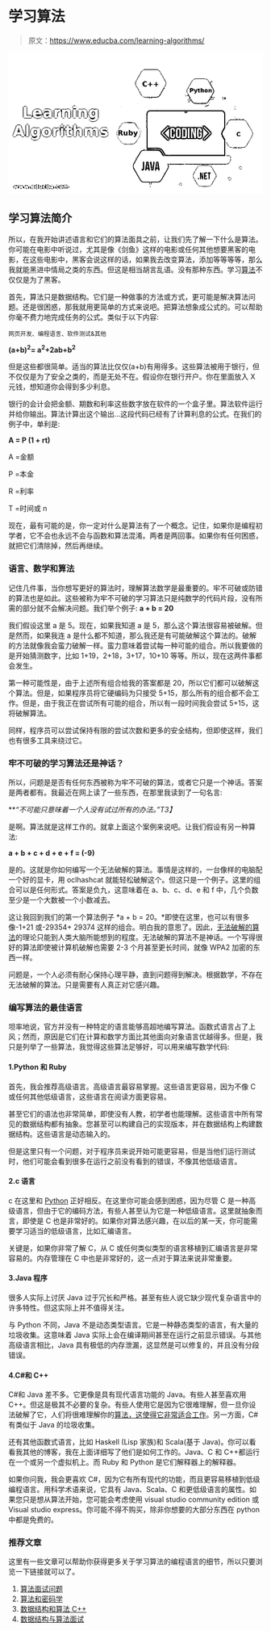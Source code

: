 # 学习算法

> 原文：<https://www.educba.com/learning-algorithms/>

![Learning Algorithms](img/5be9b55ffd466664f91c616220a0e7f4.png)



## 学习算法简介

所以，在我开始讲述语言和它们的算法面具之前，让我们先了解一下什么是算法。你可能在电影中听说过，尤其是像《剑鱼》这样的电影或任何其他想要黑客的电影，在这些电影中，黑客会说这样的话，如果我去改变算法，添加等等等等，那么我就能黑进中情局之类的东西。但这是相当胡言乱语。没有那种东西。学习[算法](https://www.educba.com/algorithms-and-cryptography/ "Algorithms and Cryptography")不仅仅是为了黑客。

首先，算法只是数据结构。它们是一种做事的方法或方式，更可能是解决算法问题。还是很困惑，那我就用更简单的方式来说吧。把算法想象成公式的。可以帮助你毫不费力地完成任务的公式。类似于以下内容:

<small>网页开发、编程语言、软件测试&其他</small>

**(a+b)<sup>2</sup>= a<sup>2</sup>+2ab+b<sup>2</sup>**

但是这些都很简单。适当的算法比仅仅(a+b)有用得多。这些算法被用于银行，但不仅仅是为了安全之类的，而是无处不在。假设你在银行开户。你在里面放入 X 元钱，想知道你会得到多少利息。

银行的会计会把金额、期数和利率这些数字放在软件的一个盒子里。算法软件运行并给你输出。算法计算出这个输出…这段代码已经有了计算利息的公式。在我们的例子中，单利是:

**A = P (1 + rt)**

A =金额

P =本金

R =利率

T =时间或 n

现在，最有可能的是，你一定对什么是算法有了一个概念。记住，如果你是编程初学者，它不会也永远不会与函数和算法混淆。两者是两回事。如果你有任何困惑，就把它们清除掉，然后再继续。

### 语言、数学和算法

记住几件事，当你想写更好的算法时，理解算法数学是最重要的。牢不可破或防错的算法也是如此。这些被称为牢不可破的学习算法只是纯数学的代码片段，没有所需的部分就不会解决问题。我们举个例子: **a + b = 20**

我们假设这里 a 是 5。现在，如果我知道 a 是 5，那么这个算法很容易被破解。但是然而，如果我连 a 是什么都不知道，那么我还是有可能破解这个算法的。破解的方法就像我会蛮力破解一样。蛮力意味着尝试每一种可能的组合。所以我要做的是开始猜测数字，比如 1+19，2+18，3+17，10+10 等等。所以，现在这两件事都会发生。

第一种可能性是，由于上述所有组合给我的答案都是 20，所以它们都可以破解这个算法。但是，如果程序员将它硬编码为只接受 5+15，那么所有的组合都不会工作。但是，由于我正在尝试所有可能的组合，所以有一段时间我会尝试 5+15，这将破解算法。

同样，程序员可以尝试保持有限的尝试次数和更多的安全结构，但即使这样，我们也有很多工具来绕过它。

### 牢不可破的学习算法还是神话？

所以，问题是是否有任何东西被称为牢不可破的算法，或者它只是一个神话。答案是两者都有。我最近在网上读了一些东西，在那里我读到了一句名言:

***“不可能只意味着一个人没有试过所有的办法。”*T3】**

是啊。算法就是这样工作的。就拿上面这个案例来说吧。让我们假设有另一种算法:

**a + b + c + d + e + f = (-9)**

是的。这就是你如何编写一个无法破解的算法。事情是这样的，一台像样的电脑配一个好的显卡，用 oclhashcat 就能轻松破解这个。但这只是一个例子。这里的组合可以是任何形式。答案是负九，这意味着在 a、b、c、d、e 和 f 中，几个负数至少是一个大数被一个小数减去。

这让我回到我们的第一个算法例子 *a + b = 20。*即使在这里，也可以有很多像-1+21 或-29354+ 29374 这样的组合。明白我的意思了。因此，[无法破解的算法](https://www.educba.com/what-is-an-algorithm/)的理论只能到人类大脑所能想到的程度。无法破解的算法不是神话。一个写得很好的算法即使被计算机破解也需要 2-3 个月甚至更长时间，就像 WPA2 加密的东西一样。

问题是，一个人必须有耐心保持心理平静，直到问题得到解决。根据数学，不存在无法破解的算法。只是需要有人真正对它感兴趣。

### 编写算法的最佳语言

坦率地说，官方并没有一种特定的语言能够高超地编写算法。函数式语言占了上风；然而，原因是它们在计算和数学方面比其他面向对象语言优越得多。但是，我只是列举了一些算法，我觉得这些算法足够好，可以用来编写数学代码:

#### 1.Python 和 Ruby

首先，我会推荐高级语言。高级语言最容易掌握。这些语言更容易，因为不像 C 或任何其他低级语言，这些语言在阅读方面更容易。

甚至它们的语法也非常简单，即使没有人教，初学者也能理解。这些语言中所有常见的数据结构都有抽象。您甚至可以构建自己的实现版本，并在数据结构上构建数据结构。这些语言是动态输入的。

但是这里只有一个问题，对于程序员来说开始可能更容易，但是当他们运行测试时，他们可能会看到很多在运行之前没有看到的错误，不像其他低级语言。

#### 2.c 语言

c 在这里和 [Python](https://www.educba.com/software-development/courses/python-certification-course/ "Python Training Course Bundle") 正好相反。在这里你可能会感到困惑，因为尽管 C 是一种高级语言，但由于它的编码方法，有些人甚至认为它是一种低级语言。这里就抽象而言，即使是 C 也是非常好的。如果你对算法感兴趣，在以后的某一天，你可能需要学习适当的低级语言，比如汇编语言。

关键是，如果你非常了解 C，从 C 或任何类似类型的语言移植到汇编语言是非常容易的。内存管理在 C 中也是非常好的，这一点对于算法来说非常重要。

#### 3.Java 程序

很多人实际上讨厌 Java 过于冗长和严格。甚至有些人说它缺少现代复杂语言中的许多特性。但这实际上并不值得关注。

与 Python 不同，Java 不是动态类型语言。它是一种静态类型的语言，有大量的垃圾收集。这意味着 Java 实际上会在编译期间甚至在运行之前显示错误。与其他高级语言相比，Java 具有极低的内存泄漏，这显然是可以修复的，并且没有分段错误。

#### 4.C#和 C++

C#和 Java 差不多。它更像是具有现代语言功能的 Java。有些人甚至喜欢用 C++。但这是极其不必要的复杂。有些人使用它是因为它很难理解，但一旦你设法破解了它，人们将很难理解你的[算法，这使得它非常适合工作](https://www.educba.com/algorithm-in-programming/)。另一方面，C#有类似于 Java 的垃圾收集。

还有其他函数式语言，比如 Haskell (Lisp 家族)和 Scala(基于 Java)。你可以看看我其他的博客，我在上面详细写了他们是如何工作的。Java、C 和 C++都运行在一个或另一个虚拟机上。而 Ruby 和 Python 是它们解释器上的解释器。

如果你问我，我会更喜欢 C#，因为它有所有现代的功能，而且更容易移植到低级编程语言。用科学术语来说，它具有 Java、Scala、C 和更低级语言的属性。如果您只是想从算法开始，您可能会考虑使用 visual studio community edition 或 Visual studio express。你可能不得不购买，除非你想要的大部分东西在 python 中都是免费的。

### 推荐文章

这里有一些文章可以帮助你获得更多关于学习算法的编程语言的细节，所以只要浏览一下链接就可以了。

1.  [算法面试问题](https://www.educba.com/algorithm-interview-questions/)
2.  [算法和密码学](https://www.educba.com/algorithms-and-cryptography/)
3.  [数据结构和算法 C++](https://www.educba.com/data-structures-and-algorithms/)
4.  [数据结构与算法面试](https://www.educba.com/data-structures-and-algorithms-interview-questions/)





